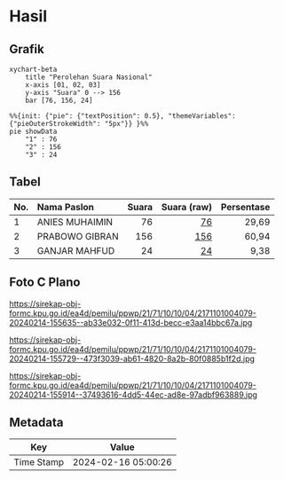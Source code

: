 # Hasil

## Grafik

```mermaid
xychart-beta
    title "Perolehan Suara Nasional"
    x-axis [01, 02, 03]
    y-axis "Suara" 0 --> 156
    bar [76, 156, 24]
```

```mermaid
%%{init: {"pie": {"textPosition": 0.5}, "themeVariables": {"pieOuterStrokeWidth": "5px"}} }%%
pie showData
    "1" : 76
    "2" : 156
    "3" : 24
```

## Tabel

| No. | Nama Paslon    | Suara | Suara (raw) | Persentase |
|:--- |:-------------- | -----:| -----------:| ----------:|
| 1   | ANIES MUHAIMIN | 76    | [76][p-1]   | 29,69      |
| 2   | PRABOWO GIBRAN | 156   | [156][p-2]  | 60,94      |
| 3   | GANJAR MAHFUD  | 24    | [24][p-3]   | 9,38       |


[p-1]: https://github.com/gigit-pemilu/pemilu-2024/blob/main/pilpres/hitung-suara/sub/21-kepulauan-riau/sub/71-kota-batam/sub/10-batam-kota/sub/1004-belian/sub/079-tps/sub/paslon-1.txt
[p-2]: https://github.com/gigit-pemilu/pemilu-2024/blob/main/pilpres/hitung-suara/sub/21-kepulauan-riau/sub/71-kota-batam/sub/10-batam-kota/sub/1004-belian/sub/079-tps/sub/paslon-2.txt
[p-3]: https://github.com/gigit-pemilu/pemilu-2024/blob/main/pilpres/hitung-suara/sub/21-kepulauan-riau/sub/71-kota-batam/sub/10-batam-kota/sub/1004-belian/sub/079-tps/sub/paslon-3.txt

## Foto C Plano

https://sirekap-obj-formc.kpu.go.id/ea4d/pemilu/ppwp/21/71/10/10/04/2171101004079-20240214-155635--ab33e032-0f11-413d-becc-e3aa14bbc67a.jpg

https://sirekap-obj-formc.kpu.go.id/ea4d/pemilu/ppwp/21/71/10/10/04/2171101004079-20240214-155729--473f3039-ab61-4820-8a2b-80f0885b1f2d.jpg

https://sirekap-obj-formc.kpu.go.id/ea4d/pemilu/ppwp/21/71/10/10/04/2171101004079-20240214-155914--37493616-4dd5-44ec-ad8e-97adbf963889.jpg


## Metadata

| Key        | Value               |
| ---------- | ------------------- |
| Time Stamp | 2024-02-16 05:00:26 |



